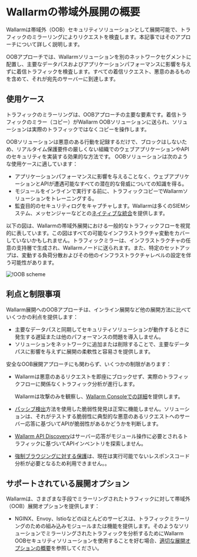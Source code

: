 # Wallarmの帯域外展開の概要

Wallarmは帯域外（OOB）セキュリティソリューションとして展開可能で、トラフィックのミラーリングによりリクエストを検査します。本記事ではそのアプローチについて詳しく説明します。

OOBアプローチでは、Wallarmソリューションを別のネットワークセグメントに配置し、主要なデータパスおよびアプリケーションパフォーマンスに影響を与えずに着信トラフィックを検査します。すべての着信リクエスト、悪意のあるものを含めて、それが宛先のサーバーに到達します。

## 使用ケース

トラフィックのミラーリングは、OOBアプローチの主要な要素です。着信トラフィックのミラー（コピー）がWallarm OOBソリューションに送られ、ソリューションは実際のトラフィックではなくコピーを操作します。

OOBソリューションは悪意のある行動を記録するだけで、ブロックはしないため、リアルタイム保護要件の厳しくない組織でのウェブアプリケーションやAPIのセキュリティを実装する効果的な方法です。 OOBソリューションは次のような使用ケースに適しています：

* アプリケーションパフォーマンスに影響を与えることなく、ウェブアプリケーションとAPIが遭遇可能なすべての潜在的な脅威についての知識を得る。
* モジュールをインラインで実行する前に、トラフィックコピーでWallarmソリューションをトレーニングする。
* 監査目的のセキュリティログをキャプチャします。Wallarmは多くのSIEMシステム、メッセンジャーなどとの[ネイティブな統合](../../user-guides/settings/integrations/integrations-intro.md)を提供します。

以下の図は、Wallarmの帯域外展開における一般的なトラフィックフローを視覚的に表しています。この図はすべての可能なインフラストラクチャ変動をカバーしていないかもしれません。トラフィックミラーは、インフラストラクチャの任意の支持層で生成され、Wallarmノードに送られます。また、特定のセットアップは、変動する負荷分散およびその他のインフラストラクチャレベルの設定を伴う可能性があります。

![!OOB scheme](../../images/waf-installation/oob/wallarm-oob-deployment-scheme.png)

## 利点と制限事項

Wallarm展開へのOOBアプローチは、インライン展開など他の展開方法に比べていくつかの利点を提供します：

* 主要なデータパスと同期してセキュリティソリューションが動作するときに発生する遅延または他のパフォーマンスの問題を導入しません。
* ソリューションをネットワークに追加または削除することで、主要なデータパスに影響を与えずに展開の柔軟性と容易さを提供します。

安全なOOB展開アプローチにも関わらず、いくつかの制限があります：

* Wallarmは悪意のあるリクエストを即座にブロックせず、実際のトラフィックフローに関係なくトラフィック分析が進行します。

    Wallarmは攻撃のみを観察し、[Wallarm Consoleでの詳細](../..//user-guides/events/analyze-attack.md)を提供します。
* [パッシブ検出](../../about-wallarm/detecting-vulnerabilities.md#passive-detection)方法を使用した脆弱性発見は正常に機能しません。ソリューションは、それがテストする脆弱性に典型的な悪意のあるリクエストへのサーバー応答に基づいてAPIが脆弱性があるかどうかを判断します。
* [Wallarm API Discovery](../../about-wallarm/api-discovery.md)はサーバー応答がモジュール操作に必要とされるトラフィックに基づいてAPIインベントリを探索しません。
* [強制ブラウジングに対する保護](../../admin-en/configuration-guides/protecting-against-bruteforce.md)は、現在は実行可能でないレスポンスコード分析が必要となるため利用できません。。

## サポートされている展開オプション

Wallarmは、さまざまな手段でミラーリングされたトラフィックに対して帯域外（OOB）展開オプションを提供します：

* NGINX、Envoy、Istioなどのほとんどのサービスは、トラフィックミラーリングのための組み込みモジュールまたは機能を提供します。そのようなソリューションでミラーリングされたトラフィックを分析するためにWallarm OOBセキュリティソリューションを使用することを好む場合、[適切な展開オプションの概要](web-server-mirroring/overview.md)を参照してください。
